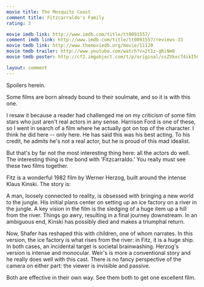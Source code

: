 ```yaml
---
movie title: The Mosquito Coast
comment title: Fitzcarraldo's Family
rating: 3

movie imdb link: http://www.imdb.com/title/tt0091557/
comment imdb link: http://www.imdb.com/title/tt0091557/reviews-33
movie tmdb link: http://www.themoviedb.org/movie/11120
movie tmdb trailer: http://www.youtube.com/watch?v=2t1z-gRiNm0
movie tmdb poster: http://cf2.imgobject.com/t/p/original/ssZVkxc74ikI5CEp0gBKEKzdV08.jpg

layout: comment
---
```


Spoilers herein.

Some films are born already bound to their soulmate, and so it is with this one.

I resaw it because a reader had challenged me on my criticism of some film stars who just aren't real actors in any sense. Harrison Ford is one of these, so I went in search of a film where he actually got on top of the character. I think he did here -- only here. He has said this was his best acting. To his credit, he admits he's not a real actor, but he is proud of this mad idealist.

But that's by far not the most interesting thing here: all the actors do well. The interesting thing is the bond with 'Fitzcarraldo.' You really must see these two films together.

Fitz is a wonderful 1982 film by Werner Herzog, built around the intense Klaus Kinski. The story is:

A man, loosely connected to reality, is obsessed with bringing a new world to the jungle. His initial plans center on setting up an ice factory on a river in the jungle. A key vision in the film is the sledging of a huge item up a hill from the river. Things go awry, resulting in a final journey downstream. In an ambiguous end, Kinski has possibly died and makes a triumphal return.

Now, Shafer has reshaped this with children, one of whom narrates. In this version, the ice factory is what rises from the river: in Fitz, it is a huge ship. In both cases, an incidental target is societal brainwashing. Herzog's version is intense and monocular. Weir's is more a conventional story and he really does well with this cast. There is no fancy perspective of the camera on either part: the viewer is invisible and passive. 

Both are effective in their own way. See them both to get one excellent film.